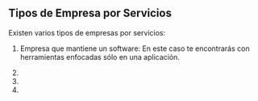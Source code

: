 <h2 align="left"> Tipos de Empresa por Servicios </h2>

<p align="left"> Existen varios tipos de empresas por servicios:

1. Empresa que mantiene un software: En este caso te encontrarás con herramientas enfocadas sólo en una aplicación.

2.

3.

4. 

</p>